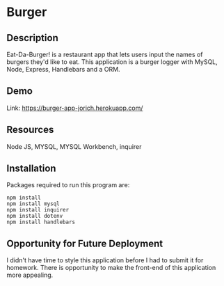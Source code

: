 # Burger

## Description
Eat-Da-Burger! is a restaurant app that lets users input the names of burgers they'd like to eat. This application is a burger logger with MySQL, Node, Express, Handlebars and a ORM.


## Demo 


Link: https://burger-app-jorich.herokuapp.com/


## Resources 

Node JS, MYSQL, MYSQL Workbench, inquirer 

## Installation

Packages required to run this program are: 

```
npm install
npm install mysql
npm install inquirer
npm install dotenv
npm install handlebars
```

## Opportunity for Future Deployment

I didn't have time to style this application before I had to submit it for homework. There is opportunity to make the front-end of this application more appealing.
